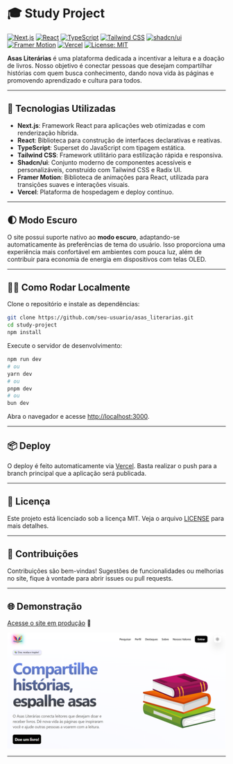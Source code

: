 # 🎓 Study Project

[![Next.js](https://img.shields.io/badge/Next.js-000?logo=nextdotjs&logoColor=white)](https://nextjs.org/)
[![React](https://img.shields.io/badge/React-20232a?logo=react&logoColor=61dafb)](https://react.dev/)
[![TypeScript](https://img.shields.io/badge/TypeScript-3178c6?logo=typescript&logoColor=white)](https://www.typescriptlang.org/)
[![Tailwind CSS](https://img.shields.io/badge/Tailwind_CSS-38bdf8?logo=tailwindcss&logoColor=white)](https://tailwindcss.com/)
[![shadcn/ui](https://img.shields.io/badge/shadcn%2Fui-111827?logo=tailwindcss&logoColor=white)](https://ui.shadcn.com/)
[![Framer Motion](https://img.shields.io/badge/Framer_Motion-ea4c89?logo=framer&logoColor=white)](https://www.framer.com/motion/)
[![Vercel](https://img.shields.io/badge/Deployed%20on-Vercel-black?logo=vercel&logoColor=white)](https://vercel.com/)
[![License: MIT](https://img.shields.io/badge/License-MIT-yellow.svg)](LICENSE)

**Asas Literárias** é uma plataforma dedicada a incentivar a leitura e a doação de livros. Nosso objetivo é conectar pessoas que desejam compartilhar histórias com quem busca conhecimento, dando nova vida às páginas e promovendo aprendizado e cultura para todos.

---

## 🚀 Tecnologias Utilizadas

- **Next.js**: Framework React para aplicações web otimizadas e com renderização híbrida.
- **React**: Biblioteca para construção de interfaces declarativas e reativas.
- **TypeScript**: Superset do JavaScript com tipagem estática.
- **Tailwind CSS**: Framework utilitário para estilização rápida e responsiva.
- **Shadcn/ui**: Conjunto moderno de componentes acessíveis e personalizáveis, construído com Tailwind CSS e Radix UI.
- **Framer Motion**: Biblioteca de animações para React, utilizada para transições suaves e interações visuais.
- **Vercel**: Plataforma de hospedagem e deploy contínuo.

---

## 🌓 Modo Escuro

O site possui suporte nativo ao **modo escuro**, adaptando-se automaticamente às preferências de tema do usuário. Isso proporciona uma experiência mais confortável em ambientes com pouca luz, além de contribuir para economia de energia em dispositivos com telas OLED.

---

## 🧑‍💻 Como Rodar Localmente

Clone o repositório e instale as dependências:

```bash
git clone https://github.com/seu-usuario/asas_literarias.git
cd study-project
npm install
```

Execute o servidor de desenvolvimento:

```bash
npm run dev
# ou
yarn dev
# ou
pnpm dev
# ou
bun dev
```

Abra o navegador e acesse [http://localhost:3000](http://localhost:3000).

---

## 📦 Deploy

O deploy é feito automaticamente via [Vercel](https://vercel.com/). Basta realizar o push para a branch principal que a aplicação será publicada.

---

## 📘 Licença

Este projeto está licenciado sob a licença MIT. Veja o arquivo [LICENSE](./LICENSE) para mais detalhes.

---

## 🤝 Contribuições

Contribuições são bem-vindas! Sugestões de funcionalidades ou melhorias no site, fique à vontade para abrir issues ou pull requests.

---

## 🌐 Demonstração

[Acesse o site em produção](https://asas-literarias.vercel.app) 🔗

![Demonstração geral da plataforma](./public/demos/demo.png)

---

